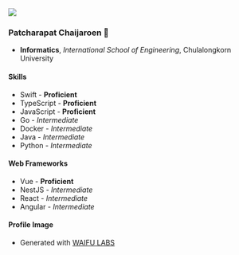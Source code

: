 <img src="https://media1.tenor.com/images/3cee627ab9f455a0f14739ba5edbf81a/tenor.gif?itemid=13499314" />

### Patcharapat Chaijaroen 👋
- **Informatics**, *International School of Engineering*, Chulalongkorn University

#### Skills
- Swift - **Proficient**
- TypeScript - **Proficient**
- JavaScript - **Proficient**
- Go - *Intermediate*
- Docker - *Intermediate*
- Java - *Intermediate*
- Python - *Intermediate*

#### Web Frameworks
- Vue - **Proficient**
- NestJS - *Intermediate*
- React - *Intermediate*
- Angular - *Intermediate*

#### Profile Image
- Generated with [WAIFU LABS](https://waifulabs.com/)
